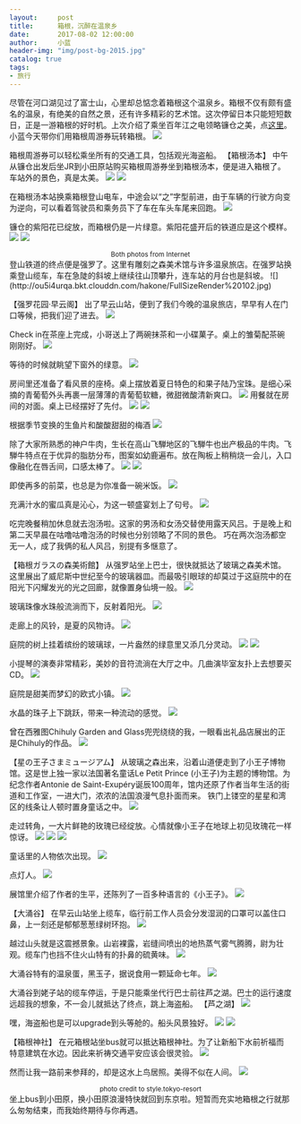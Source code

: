 ```yaml
---
layout:     post
title:      箱根，沉醉在温泉乡
date:       2017-08-02 12:00:00
author:     小蓝
header-img: "img/post-bg-2015.jpg"
catalog: true
tags:
- 旅行
---
```

尽管在河口湖见过了富士山，心里却总惦念着箱根这个温泉乡。箱根不仅有颇有盛名的温泉，有绝美的自然之景，还有许多精彩的艺术馆。这次停留日本只能短短数日，正是一游箱根的好时机。上次介绍了乘坐百年江之电领略镰仓之美，点[这里](http://littlebluetrip.com/2017/08/01/kamakura/)。小蓝今天带你们用箱根周游券玩转箱根。
![](http://ou5i4urqa.bkt.clouddn.com/hakone/IMG_4519.jpg)

箱根周游券可以轻松乘坐所有的交通工具，包括观光海盗船。
【箱根汤本】
中午从镰仓出发后坐JR到小田原站购买箱根周游券坐到箱根汤本，便是进入箱根了。车站外的景色，真是太美。
![](http://ou5i4urqa.bkt.clouddn.com/hakone/IMG_2926.jpg)
![](http://ou5i4urqa.bkt.clouddn.com/hakone/IMG_038A3D567664-1.jpg)



在箱根汤本站换乘箱根登山电车，中途会以“之”字型前进，由于车辆的行驶方向变为逆向，可以看着驾驶员和乘务员下了车在车头车尾来回跑。
![](http://ou5i4urqa.bkt.clouddn.com/hakone/FullSizeRender%20103.jpg)

镰仓的紫阳花已绽放，而箱根仍是一片绿意。紫阳花盛开后的铁道应是这个模样。
![](http://ou5i4urqa.bkt.clouddn.com/hakone/FullSizeRender%20104.jpg)
![](http://ou5i4urqa.bkt.clouddn.com/hakone/FullSizeRender%20105.jpg)


<center><small>Both photos from Internet</small></center>
登山铁道的终点便是强罗了。这里有雕刻之森美术馆与许多温泉旅店。在强罗站换乘登山缆车，车在急陡的斜坡上继续往山顶攀升，连车站的月台也是斜坡。
![](http://ou5i4urqa.bkt.clouddn.com/hakone/FullSizeRender%20102.jpg)

【强罗花园·早云阁】
出了早云山站，便到了我们今晚的温泉旅店，早早有人在门口等候，把我们迎了进去。
![](http://ou5i4urqa.bkt.clouddn.com/hakone/FullSizeRender%2093.jpg)

Check in在茶座上完成，小哥送上了两碗抹茶和一小碟菓子。桌上的雏菊配茶碗刚刚好。
![](http://ou5i4urqa.bkt.clouddn.com/hakone/IMG_3073.jpg)

等待的时候就眺望下窗外的绿意。
![](http://ou5i4urqa.bkt.clouddn.com/hakone/IMG_3071.jpg)

房间里还准备了看风景的座椅。桌上摆放着夏日特色的和果子陆乃宝珠。是细心采摘的青葡萄外头再裹一层薄薄的青葡萄软糖，微甜微酸清新爽口。
![](http://ou5i4urqa.bkt.clouddn.com/hakone/IMG_67193CBB3BCC-1.jpg)
用餐就在房间的对面。桌上已经摆好了先付。
![](http://ou5i4urqa.bkt.clouddn.com/hakone/FullSizeRender%2091.jpg)
![](http://ou5i4urqa.bkt.clouddn.com/hakone/FullSizeRender%2090.jpg)


根据季节变换的生鱼片和酸酸甜甜的梅酒
![](http://ou5i4urqa.bkt.clouddn.com/hakone/FullSizeRender%2097.jpg)

除了大家所熟悉的神户牛肉，生长在高山飞騨地区的飞騨牛也出产极品的牛肉。飞騨牛特点在于优异的脂肪分布，图案如幼鹿遍布。放在陶板上稍稍烧一会儿，入口像融化在唇舌间，口感太棒了。
![](http://ou5i4urqa.bkt.clouddn.com/hakone/FullSizeRender%2096.jpg)
![](http://ou5i4urqa.bkt.clouddn.com/hakone/FullSizeRender%2098.jpg)


即使再多的前菜，也总是为你准备一碗米饭。
![](http://ou5i4urqa.bkt.clouddn.com/hakone/IMG_3062.jpg)

充满汁水的蜜瓜真是沁心，为这一顿盛宴划上了句号。
![](http://ou5i4urqa.bkt.clouddn.com/hakone/IMG_3064.jpg)

吃完晚餐稍加休息就去泡汤啦。这家的男汤和女汤交替使用露天风吕。于是晚上和第二天早晨在咕噜咕噜泡汤的时候也分别领略了不同的景色。
巧在两次泡汤都空无一人，成了我俩的私人风吕，别提有多惬意了。

【箱根ガラスの森美術館】
从强罗站坐上巴士，很快就抵达了玻璃之森美术馆。这里展出了威尼斯中世纪至今的玻璃器皿。而最吸引眼球的却莫过于这庭院中的在阳光下闪耀发光的光之回廊，就像置身仙境一般。
![](http://ou5i4urqa.bkt.clouddn.com/hakone/IMG_3121.jpg)

玻璃珠像水珠般流淌而下，反射着阳光。
![](http://ou5i4urqa.bkt.clouddn.com/hakone/IMG_1544640782EC-1.jpg)

走廊上的风铃，是夏的风物诗。
![](http://ou5i4urqa.bkt.clouddn.com/hakone/IMG_3122.jpg)

庭院的树上挂着缤纷的玻璃球，一片盎然的绿意里又添几分灵动。
![](http://ou5i4urqa.bkt.clouddn.com/hakone/IMG_3126.jpg)
![](http://ou5i4urqa.bkt.clouddn.com/hakone/IMG_3128.jpg)


小提琴的演奏非常精彩，美妙的音符流淌在大厅之中。几曲演毕室友扑上去想要买CD。
![](http://ou5i4urqa.bkt.clouddn.com/hakone/IMG_3138.jpg)

庭院是甜美而梦幻的欧式小镇。
![](http://ou5i4urqa.bkt.clouddn.com/hakone/IMG_3178.jpg)

水晶的珠子上下跳跃，带来一种流动的感觉。
![](http://ou5i4urqa.bkt.clouddn.com/hakone/FullSizeRender%2088.jpg)

曾在西雅图Chihuly Garden and Glass兜兜绕绕的我，一眼看出礼品店展出的正是Chihuly的作品。
![](http://ou5i4urqa.bkt.clouddn.com/hakone/IMG_4D77BDAF579E-1.jpg)


【星の王子さまミュージアム】
从玻璃之森出来，沿着山道便走到了小王子博物馆。这是世上独一家以法国著名童话Le Petit Prince (小王子)为主题的博物馆。为纪念作者Antonie de Saint-Exupéry诞辰100周年，馆内还原了作者当年生活的街道和工作室，一进大门，浓浓的法国浪漫气息扑面而来。
铁门上镂空的星星和湾区的线条让人顿时置身童话之中。
![](http://ou5i4urqa.bkt.clouddn.com/hakone/IMG_4513.jpg)

走过转角，一大片鲜艳的玫瑰已经绽放。心情就像小王子在地球上初见玫瑰花一样惊讶。
![](http://ou5i4urqa.bkt.clouddn.com/hakone/IMG_4508.jpg)
![](http://ou5i4urqa.bkt.clouddn.com/hakone/IMG_4511.jpg)
![](http://ou5i4urqa.bkt.clouddn.com/hakone/IMG_4514.jpg)



童话里的人物依次出现。
![](http://ou5i4urqa.bkt.clouddn.com/hakone/IMG_3204.jpg)

点灯人。
![](http://ou5i4urqa.bkt.clouddn.com/hakone/IMG_3205.jpg)

展馆里介绍了作者的生平，还陈列了一百多种语言的《小王子》。
![](http://ou5i4urqa.bkt.clouddn.com/hakone/FullSizeRender%2089.jpg)

【大涌谷】
在早云山站坐上缆车，临行前工作人员会分发湿润的口罩可以盖住口鼻，上一刻还是郁郁葱葱绿树环抱。
![](http://ou5i4urqa.bkt.clouddn.com/hakone/FullSizeRender%2095.jpg)

越过山头就是这震撼景象。山岩裸露，岩缝间喷出的地热蒸气雾气腾腾，尉为壮观。缆车门也挡不住火山特有的扑鼻的硫黄味。
![](http://ou5i4urqa.bkt.clouddn.com/hakone/FullSizeRender%2094.jpg)

大涌谷特有的温泉蛋，黑玉子，据说食用一颗延命七年。
![](http://ou5i4urqa.bkt.clouddn.com/hakone/FullSizeRender%20101.jpg)

大涌谷到姥子站的缆车停运，于是只能乘坐代行巴士前往芦之湖。巴士的运行速度远超我的想象，不一会儿就抵达了终点，跳上海盗船。
【芦之湖】
![](http://ou5i4urqa.bkt.clouddn.com/hakone/FullSizeRender%20108.jpg)

嘿，海盗船也是可以upgrade到头等舱的。船头风景独好。
![](http://ou5i4urqa.bkt.clouddn.com/hakone/IMG_095431507CD8-1.jpg)
![](http://ou5i4urqa.bkt.clouddn.com/hakone/IMG_3301.jpg)


【箱根神社】
在元箱根站坐bus就可以抵达箱根神社。为了让新船下水前祈福而特意建筑在水边。因此来祈祷交通平安应该会很灵验。
![](http://ou5i4urqa.bkt.clouddn.com/hakone/FullSizeRender%20100.jpg)

然而让我一路前来参拜的，却是这水上鸟居照。美得不似在人间。
![](http://ou5i4urqa.bkt.clouddn.com/hakone/FullSizeRender%2099.jpg)

<center><small>photo credit to style.tokyo-resort</small></center>
坐上bus到小田原，换小田原浪漫特快就回到东京啦。短暂而充实地箱根之行就那么匆匆结束，而我始终期待与你再遇。



